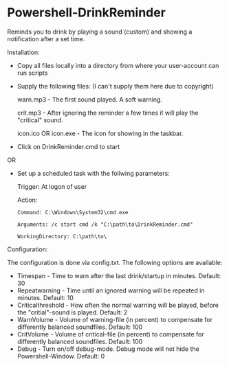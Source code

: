 # Powershell-DrinkReminder
Reminds you to drink by playing a sound (custom) and showing a notification after a set time.


Installation:

- Copy all files locally into a directory from where your user-account can run scripts
- Supply the following files: (I can't supply them here due to copyright)
    
    warn.mp3 - The first sound played. A soft warning.
    
    crit.mp3 - After ignoring the reminder a few times it will play the "critical" sound.
    
    icon.ico OR icon.exe - The icon for showing in the taskbar.
- Click on DrinkReminder.cmd to start

OR
- Set up a scheduled task with the follwing parameters:
    
    Trigger: At logon of user
    
    Action: 
    
      Command: C:\Windows\System32\cmd.exe
      
      Arguments: /c start cmd /k "C:\path\to\DrinkReminder.cmd"
      
      WorkingDirectory: C:\path\to\

Configuration:

The configuration is done via config.txt.
The following options are available:

- Timespan - Time to warn after the last drink/startup in minutes. Default: 30
- Repeatwarning - Time until an ignored warning will be repeated in minutes. Default: 10
- Criticalthreshold - How often the normal warning will be played, before the "critial"-sound is played. Default: 2
- WarnVolume - Volume of warning-file (in percent) to compensate for differently balanced soundfiles. Default: 100
- CritVolume - Volume of critical-file (in percent) to compensate for differently balanced soundfiles. Default: 100
- Debug - Turn on/off debug-mode. Debug mode will not hide the Powershell-Window. Default: 0
